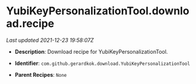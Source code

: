 # YubiKeyPersonalizationTool.download.recipe

_Last updated 2021-12-23 19:58:07Z_

- **Description**: Download recipe for YubiKeyPersonalizationTool.

- **Identifier**: `com.github.gerardkok.download.YubiKeyPersonalizationTool`

- **Parent Recipes**: `None`